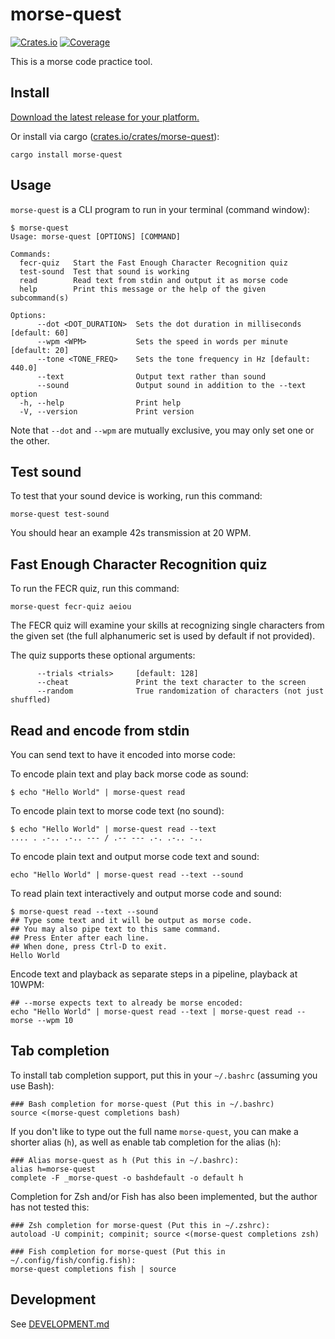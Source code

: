 # morse-quest

[![Crates.io](https://img.shields.io/crates/v/morse-quest?color=blue
)](https://crates.io/crates/morse-quest)
[![Coverage](https://img.shields.io/badge/Coverage-Report-purple)](https://EnigmaCurry.github.io/morse-quest/coverage/master/)

This is a morse code practice tool.

## Install

[Download the latest release for your platform.](https://github.com/EnigmaCurry/morse-quest/releases)

Or install via cargo ([crates.io/crates/morse-quest](https://crates.io/crates/morse-quest)):

```
cargo install morse-quest
```

## Usage

`morse-quest` is a CLI program to run in your terminal (command window):

```
$ morse-quest
Usage: morse-quest [OPTIONS] [COMMAND]

Commands:
  fecr-quiz   Start the Fast Enough Character Recognition quiz
  test-sound  Test that sound is working
  read        Read text from stdin and output it as morse code
  help        Print this message or the help of the given subcommand(s)

Options:
      --dot <DOT_DURATION>  Sets the dot duration in milliseconds [default: 60]
      --wpm <WPM>           Sets the speed in words per minute [default: 20]
      --tone <TONE_FREQ>    Sets the tone frequency in Hz [default: 440.0]
      --text                Output text rather than sound
      --sound               Output sound in addition to the --text option
  -h, --help                Print help
  -V, --version             Print version
```

Note that `--dot` and `--wpm` are mutually exclusive, you may only set
one or the other.

## Test sound

To test that your sound device is working, run this command:

```
morse-quest test-sound
```

You should hear an example 42s transmission at 20 WPM.

## Fast Enough Character Recognition quiz

To run the FECR quiz, run this command:

```
morse-quest fecr-quiz aeiou
```

The FECR quiz will examine your skills at recognizing single
characters from the given set (the full alphanumeric set is used by
default if not provided).

The quiz supports these optional arguments:

```
      --trials <trials>     [default: 128]
      --cheat               Print the text character to the screen
      --random              True randomization of characters (not just shuffled)
```

## Read and encode from stdin

You can send text to have it encoded into morse code:

To encode plain text and play back morse code as sound:

```
$ echo "Hello World" | morse-quest read
```

To encode plain text to morse code text (no sound):

```
$ echo "Hello World" | morse-quest read --text
.... . .-.. .-.. --- / .-- --- .-. .-.. -..
```

To encode plain text and output morse code text and sound:

```
echo "Hello World" | morse-quest read --text --sound
```

To read plain text interactively and output morse code and sound:

```
$ morse-quest read --text --sound
## Type some text and it will be output as morse code.
## You may also pipe text to this same command.
## Press Enter after each line.
## When done, press Ctrl-D to exit.
Hello World
```

Encode text and playback as separate steps in a pipeline, playback at 10WPM:

```
## --morse expects text to already be morse encoded:
echo "Hello World" | morse-quest read --text | morse-quest read --morse --wpm 10
```

## Tab completion

To install tab completion support, put this in your `~/.bashrc` (assuming you use Bash):

```
### Bash completion for morse-quest (Put this in ~/.bashrc)
source <(morse-quest completions bash)
```

If you don't like to type out the full name `morse-quest`, you can make
a shorter alias (`h`), as well as enable tab completion for the alias
(`h`):

```
### Alias morse-quest as h (Put this in ~/.bashrc):
alias h=morse-quest
complete -F _morse-quest -o bashdefault -o default h
```

Completion for Zsh and/or Fish has also been implemented, but the
author has not tested this:

```
### Zsh completion for morse-quest (Put this in ~/.zshrc):
autoload -U compinit; compinit; source <(morse-quest completions zsh)

### Fish completion for morse-quest (Put this in ~/.config/fish/config.fish):
morse-quest completions fish | source
```


## Development

See [DEVELOPMENT.md](DEVELOPMENT.md)
